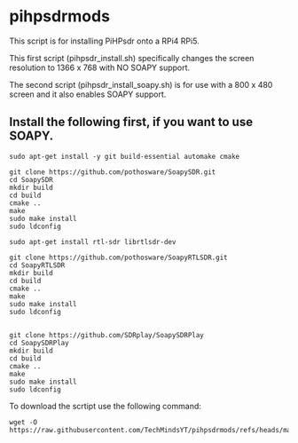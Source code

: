 # pihpsdrmods

This script is for installing PiHPsdr onto a RPi4 RPi5.

This first script (pihpsdr_install.sh) specifically changes the screen resolution to 1366 x 768 with NO SOAPY support.

The second script (pihpsdr_install_soapy.sh) is for use with a 800 x 480 screen and it also enables SOAPY support.

## Install the following first, if you want to use SOAPY.
```
sudo apt-get install -y git build-essential automake cmake

git clone https://github.com/pothosware/SoapySDR.git
cd SoapySDR
mkdir build
cd build
cmake ..
make
sudo make install
sudo ldconfig 

sudo apt-get install rtl-sdr librtlsdr-dev

git clone https://github.com/pothosware/SoapyRTLSDR.git
cd SoapyRTLSDR
mkdir build
cd build
cmake ..
make
sudo make install
sudo ldconfig 


git clone https://github.com/SDRplay/SoapySDRPlay
cd SoapySDRPlay
mkdir build
cd build
cmake ..
make
sudo make install
sudo ldconfig 

```
To download the scrtipt use the following command:
```
wget -O https://raw.githubusercontent.com/TechMindsYT/pihpsdrmods/refs/heads/main/pihpsdr_install_soapy.sh
```
